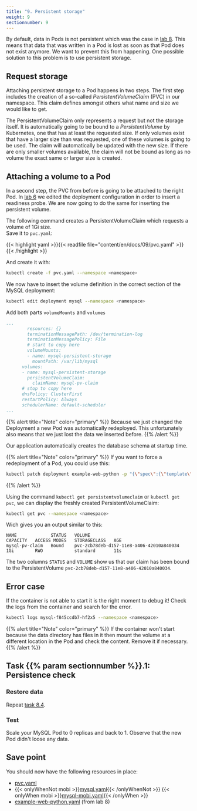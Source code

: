 ```yaml
---
title: "9. Persistent storage"
weight: 9
sectionnumber: 9
---
```


By default, data in Pods is not persistent which was the case in [lab 8](../08/). This means that data that was written in a Pod is lost as soon as that Pod does not exist anymore. We want to prevent this from happening. One possible solution to this problem is to use persistent storage.


## Request storage

Attaching persistent storage to a Pod happens in two steps. The first step includes the creation of a so-called _PersistentVolumeClaim_ (PVC) in our namespace. This claim defines amongst others what name and size we would like to get.

The PersistentVolumeClaim only represents a request but not the storage itself. It is automatically going to be bound to a _PersistentVolume_ by Kubernetes, one that has at least the requested size. If only volumes exist that have a larger size than was requested, one of these volumes is going to be used. The claim will automatically be updated with the new size. If there are only smaller volumes available, the claim will not be bound as long as no volume the exact same or larger size is created.


## Attaching a volume to a Pod

In a second step, the PVC from before is going to be attached to the right Pod. In [lab 6](../06/) we edited the deployment configuration in order to insert a readiness probe. We are now going to do the same for inserting the persistent volume.

The following command creates a PersistentVolumeClaim which requests a volume of 1Gi size.  
Save it to `pvc.yaml`:

{{< highlight yaml >}}{{< readfile file="content/en/docs/09/pvc.yaml" >}}{{< /highlight >}}

And create it with:

```bash
kubectl create -f pvc.yaml --namespace <namespace>
```

We now have to insert the volume definition in the correct section of the MySQL deployment:

```bash
kubectl edit deployment mysql --namespace <namespace>
```

Add both parts `volumeMounts` and `volumes`

```yaml
...
        resources: {}
        terminationMessagePath: /dev/termination-log
        terminationMessagePolicy: File
        # start to copy here
        volumeMounts:
        - name: mysql-persistent-storage
          mountPath: /var/lib/mysql
      volumes:
      - name: mysql-persistent-storage
        persistentVolumeClaim:
          claimName: mysql-pv-claim
      # stop to copy here
      dnsPolicy: ClusterFirst
      restartPolicy: Always
      schedulerName: default-scheduler
...
```

{{% alert title="Note" color="primary" %}}
Because we just changed the Deployment a new Pod was automatically redeployed. This unfortunately also means that we just lost the data we inserted before.
{{% /alert %}}

Our application automatically creates the database schema at startup time.

{{% alert title="Note" color="primary" %}}
If you want to force a redeployment of a Pod, you could use this:

```bash
kubectl patch deployment example-web-python -p "{\"spec\":{\"template\":{\"metadata\":{\"labels\":{\"date\":\"`date +'%s'`\"}}}}}" --namespace <namespace>
```

{{% /alert %}}

Using the command `kubectl get persistentvolumeclaim` or `kubectl get pvc`, we can display the freshly created PersistentVolumeClaim:

```bash
kubectl get pvc --namespace <namespace>
```

Wich gives you an output similar to this:

```
NAME             STATUS   VOLUME                                     CAPACITY   ACCESS MODES   STORAGECLASS   AGE
mysql-pv-claim   Bound    pvc-2cb78deb-d157-11e8-a406-42010a840034   1Gi        RWO            standard       11s
```

The two columns `STATUS` and `VOLUME` show us that our claim has been bound to the PersistentVolume `pvc-2cb78deb-d157-11e8-a406-42010a840034`.


## Error case

If the container is not able to start it is the right moment to debug it!
Check the logs from the container and search for the error.

```bash
kubectl logs mysql-f845ccdb7-hf2x5 --namespace <namespace>
```

{{% alert title="Note" color="primary" %}}
If the container won't start because the data directory has files in it then mount the volume at a different location in the Pod and check the content. Remove it if necessary.
{{% /alert %}}


## Task {{% param sectionnumber %}}.1: Persistence check


### Restore data

Repeat [task 8.4](../08/#task-84-import-a-database-dump).


### Test

Scale your MySQL Pod to 0 replicas and back to 1. Observe that the new Pod didn't loose any data.


## Save point

You should now have the following resources in place:

* [pvc.yaml](pvc.yaml)
* {{< onlyWhenNot mobi >}}[mysql.yaml](mysql.yaml){{< /onlyWhenNot >}}
  {{< onlyWhen mobi >}}[mysql-mobi.yaml](mysql-mobi.yaml){{< /onlyWhen >}}
* [example-web-python.yaml](../08/example-web-python.yaml) (from lab 8)
